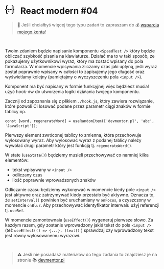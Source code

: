 # [![](../assets/img/logo-readme2.jpg)](https://devmentor.pl) &nbsp; React modern #04

> :loudspeaker: Jeśli chciałbyś więcej tego typu zadań to zapraszam do :moneybag: [wsparcia mojego konta](https://github.com/sponsors/devmentor-pl)!

&nbsp;

Twoim zdaniem będzie napisanie komponentu `<SpeedTest />` który będzie obliczać szybkość pisania na klawiaturze. Działać ma to w taki sposób, że pokazujemy użytkownikowi wyraz, który ma zostać wpisany do pola formularza. W momencie wpisywania zliczamy czas jaki upłyną, jeśli wyraz został poprawnie wpisany w całości to zapisujemy jego długość oraz wyświetlamy kolejny (pamiętajmy o wyczyszczeniu pola `<input />`).

Komponent ma być napisany w formie funkcyjnej więc będziesz musiał użyć hook-ów do utworzenia logiki działania twojego komponentu.

Zacznij od zapoznania się z plikiem `./hook.js`, który zawiera rozwiązanie, które pozwoli Ci losować podane przez parametr ciągi znaków w formie tablicy np.

```
const [word, regenerateWord] = useRandomItem(['devmentor.pl', 'abc', 'JavaScript']);
```

Pierwszy element zwróconej tablicy to zmienna, która przechowuje wylosowany wyraz. Aby wylosować wyraz z podanej tablicy należy wywołać drugi parametr który jest funkcją tj. `regenerateWord()`.

W state (`useState()`) będziemy musieli przechowywać co namniej kilka elementów:

- tekst wpisywany w `<input />`
- odliczany czas
- ilość poprawnie wprowadzonych znaków

Odliczanie czasu będziemy wykonywać w momencie kiedy pole `<input />` jest aktywne oraz zatrzymywać kiedy przestało być aktywne. Oznacza to, że `setInterval()` powinien być uruchamiany w `onFocus`, a czyszczony w momencie `onBlur`. Aby przechowywać identyfikator interwalu użyj referencji tj. `useRef`.

W momencie zamontownaia (`useEffect()`) wygeneruj pierwsze słowo. Za kazdym razem, gdy zostanie wprowadzony jakiś tekst do pola `<input />` (też `useEffect(() => {...}, [text])` ) sprawdzaj czy wprowadzony tekst jest równy wylosowanemu wyrazowi.

&nbsp;

> :warning: Jeśli nie posiadasz materiałów do tego zadania to znajdziesz je na stronie :books: [devmentor.pl](https://devmentor.pl)
